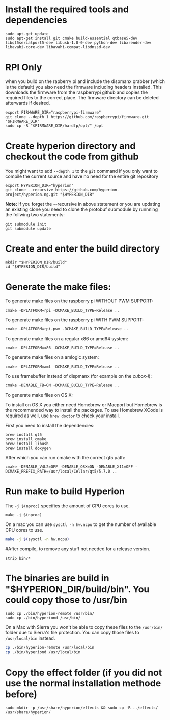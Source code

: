 # Install the required tools and dependencies

```
sudo apt-get update
sudo apt-get install git cmake build-essential qtbase5-dev libqt5serialport5-dev libusb-1.0-0-dev python-dev libxrender-dev libavahi-core-dev libavahi-compat-libdnssd-dev
```

# RPI Only
when you build on the rapberry pi and include the dispmanx grabber (which is the default) 
you also need the firmware including headers installed. This downloads the firmware from the raspberrypi github
and copies the required files to the correct place. The firmware directory can be deleted afterwards if desired.

```
export FIRMWARE_DIR="raspberrypi-firmware"
git clone --depth 1 https://github.com/raspberrypi/firmware.git "$FIRMWARE_DIR"
sudo cp -R "$FIRMWARE_DIR/hardfp/opt/" /opt
```

# Create hyperion directory and checkout the code from github

You might want to add `--depth 1` to the `git` command if you only want to compile the current source and have no need for the entire git repository

```
export HYPERION_DIR="hyperion"
git clone --recursive https://github.com/hyperion-project/hyperion.ng.git "$HYPERION_DIR"
```

**Note:** If you forget the --recursive in above statement or you are updating an existing clone you need to clone the protobuf submodule by runnning the follwing two statements:
```
git submodule init
git submodule update
```

# Create and enter the build directory
```
mkdir "$HYPERION_DIR/build"
cd "$HYPERION_DIR/build"
```

# Generate the make files:

To generate make files on the raspberry pi WITHOUT PWM SUPPORT:
```
cmake -DPLATFORM=rpi -DCMAKE_BUILD_TYPE=Release ..
```

To generate make files on the raspberry pi WITH PWM SUPPORT:
```
cmake -DPLATFORM=rpi-pwm -DCMAKE_BUILD_TYPE=Release ..
```

To generate make files on a regular x86 or amd64 system:
```
cmake -DPLATFORM=x86 -DCMAKE_BUILD_TYPE=Release ..
```

To generate make files on a amlogic system:
```
cmake -DPLATFORM=aml -DCMAKE_BUILD_TYPE=Release ..
```

To use framebuffer instead of dispmanx (for example on the *cubox-i*):
```
cmake -DENABLE_FB=ON -DCMAKE_BUILD_TYPE=Release ..
```

To generate make files on OS X:

To install on OS X you either need Homebrew or Macport but Homebrew is the recommended way to install the packages. To use Homebrew XCode is required as well, use `brew doctor` to check your install.

First you need to install the dependencies:
```
brew install qt5
brew install cmake
brew install libusb
brew install doxygen
```

After which you can run cmake with the correct qt5 path:
```
cmake -DENABLE_V4L2=OFF -DENABLE_OSX=ON -DENABLE_X11=OFF -DCMAKE_PREFIX_PATH=/usr/local/Cellar/qt5/5.7.0 ..
```

# Run make to build Hyperion
The `-j $(nproc)` specifies the amount of CPU cores to use.
```
make -j $(nproc)
```

On a mac you can use ``sysctl -n hw.ncpu`` to get the number of available CPU cores to use.

```bash
make -j $(sysctl -n hw.ncpu)
``` 


#After compile, to remove any stuff not needed for a release version.
```
strip bin/*
```
# The binaries are build in "$HYPERION_DIR/build/bin". You could copy those to /usr/bin
```
sudo cp ./bin/hyperion-remote /usr/bin/
sudo cp ./bin/hyperiond /usr/bin/
```

On a Mac with Sierra you won't be able to copy these files to the ``/usr/bin/`` folder due to Sierra's file protection. You can copy those files to ``/usr/local/bin`` instead.

```bash
cp ./bin/hyperion-remote /usr/local/bin
cp ./bin/hyperiond /usr/local/bin
``` 

# Copy the effect folder (if you did not use the normal installation methode before)
```
sudo mkdir -p /usr/share/hyperion/effects && sudo cp -R ../effects/ /usr/share/hyperion/
```
